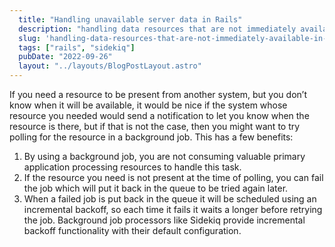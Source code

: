 ```yaml
---
  title: "Handling unavailable server data in Rails"
  description: "handling data resources that are not immediately available in Ruby on Rails"
  slug: 'handling-data-resources-that-are-not-immediately-available-in-ruby-on-rails'
  tags: ["rails", "sidekiq"]
  pubDate: "2022-09-26"
  layout: "../layouts/BlogPostLayout.astro"
---
```


If you need a resource to be present from another system, but you don’t know when it will be available, it would be nice if the system whose resource you needed would send a notification to let you know when the resource is there, but if that is not the case, then you might want to try polling for the resource in a background job. This has a few benefits:

1) By using a background job, you are not consuming valuable primary application processing resources to handle this task.
2) If the resource you need is not present at the time of polling, you can fail the job which will put it back in the queue to be tried again later.
3) When a failed job is put back in the queue it will be scheduled using an incremental backoff, so each time it fails it waits a longer before retrying the job. Background job processors like Sidekiq provide incremental backoff functionality with their default configuration.